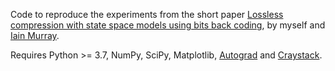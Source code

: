 Code to reproduce the experiments from the short paper [Lossless compression with state space models using bits back coding](https://arxiv.org/abs/2103.10150), by myself and [Iain Murray](https://homepages.inf.ed.ac.uk/imurray2/).

Requires Python >= 3.7, NumPy, SciPy, Matplotlib, [Autograd](https://github.com/hips/autograd) and [Craystack](https://github.com/j-towns/craystack).

